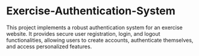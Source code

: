 # Exercise-Authentication-System
This project implements a robust authentication system for an exercise website. It provides secure user registration, login, and logout functionalities, allowing users to create accounts, authenticate themselves, and access personalized features.
